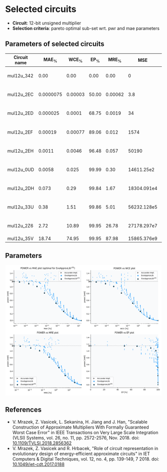 
Selected circuits
===================
 - **Circuit**: 12-bit unsigned multiplier
 - **Selection criteria**: pareto optimal sub-set wrt. pwr and mae parameters

Parameters of selected circuits
----------------------------

| Circuit name | MAE<sub>%</sub> | WCE<sub>%</sub> | EP<sub>%</sub> | MRE<sub>%</sub> | MSE | Download |
| --- |  --- | --- | --- | --- | --- | --- | 
| mul12u_342 | 0.00 | 0.00 | 0.00 | 0.00 | 0 |  [[Verilog](mul12u_342.v)] [[Verilog<sub>PDK45</sub>](mul12u_342_pdk45.v)] [[C](mul12u_342.c)] |
| mul12u_2EC | 0.0000075 | 0.00003 | 50.00 | 0.00062 | 3.8 |  [[Verilog](mul12u_2EC.v)] [[Verilog<sub>PDK45</sub>](mul12u_2EC_pdk45.v)] [[C](mul12u_2EC.c)] |
| mul12u_2ED | 0.000025 | 0.0001 | 68.75 | 0.0019 | 34 |  [[Verilog](mul12u_2ED.v)] [[Verilog<sub>PDK45</sub>](mul12u_2ED_pdk45.v)] [[C](mul12u_2ED.c)] |
| mul12u_2EF | 0.00019 | 0.00077 | 89.06 | 0.012 | 1574 |  [[Verilog](mul12u_2EF.v)] [[Verilog<sub>PDK45</sub>](mul12u_2EF_pdk45.v)] [[C](mul12u_2EF.c)] |
| mul12u_2EH | 0.0011 | 0.0046 | 96.48 | 0.057 | 50190 |  [[Verilog](mul12u_2EH.v)] [[Verilog<sub>PDK45</sub>](mul12u_2EH_pdk45.v)] [[C](mul12u_2EH.c)] |
| mul12u_0UD | 0.0058 | 0.025 | 99.99 | 0.30 | 14611.25e2 |  [[Verilog](mul12u_0UD.v)] [[Verilog<sub>PDK45</sub>](mul12u_0UD_pdk45.v)] [[C](mul12u_0UD.c)] |
| mul12u_2DH | 0.073 | 0.29 | 99.84 | 1.67 | 18304.091e4 |  [[Verilog](mul12u_2DH.v)] [[Verilog<sub>PDK45</sub>](mul12u_2DH_pdk45.v)] [[C](mul12u_2DH.c)] |
| mul12u_33U | 0.38 | 1.51 | 99.86 | 5.01 | 56232.128e5 |  [[Verilog](mul12u_33U.v)] [[Verilog<sub>PDK45</sub>](mul12u_33U_pdk45.v)] [[C](mul12u_33U.c)] |
| mul12u_2Z6 | 2.72 | 10.89 | 99.95 | 26.78 | 27178.297e7 |  [[Verilog](mul12u_2Z6.v)] [[Verilog<sub>PDK45</sub>](mul12u_2Z6_pdk45.v)] [[C](mul12u_2Z6.c)] |
| mul12u_35V | 18.74 | 74.95 | 99.95 | 87.98 | 15865.376e9 |  [[Verilog](mul12u_35V.v)]  [[C](mul12u_35V.c)] |
    
Parameters
--------------
![Parameters figure](fig.png)

References
--------------
   - V. Mrazek, Z. Vasicek, L. Sekanina, H. Jiang and J. Han, "Scalable Construction of Approximate Multipliers With Formally Guaranteed Worst Case Error" in IEEE Transactions on Very Large Scale Integration (VLSI) Systems, vol. 26, no. 11, pp. 2572-2576, Nov. 2018. doi: [10.1109/TVLSI.2018.2856362](https://dx.doi.org/10.1109/TVLSI.2018.2856362)
   - V. Mrazek, Z. Vasicek and R. Hrbacek, "Role of circuit representation in evolutionary design of energy-efficient approximate circuits" in IET Computers & Digital Techniques, vol. 12, no. 4, pp. 139-149, 7 2018. doi: [10.1049/iet-cdt.2017.0188](https://dx.doi.org/10.1049/iet-cdt.2017.0188)

             